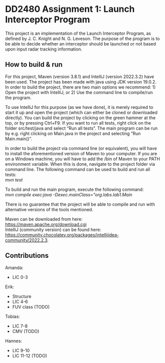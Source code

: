 # DD2480 Assignment 1: Launch Interceptor Program
This project is an implementation of the Launch Interceptor Program, as defined by J. C. Knight and N. G. Leveson. The purpose of the program is to be able to decide whether an interceptor should be launched or not based upon input radar tracking information. 

## How to build & run
For this project, Maven (version 3.8.1) and IntelliJ (version 2022.3.2) have been used. The project has been made with java using JDK version 19.0.2. In order to build the project, there are two main options we recommend: 1) Open the project with IntelliJ, or 2) Use the command line to compile/run the program. 

To use IntelliJ for this purpose (as we have done), it is merely required to start it up and open the project (which can either be cloned or downloaded directly). You can build the project by clicking on the green hammer at the top, or by pressing Ctrl+F9. If you want to run all tests, right click on the folder src/test/java and select “Run all tests”. The main program can be run by e.g. right clicking on Main.java in the project and selecting “Run Main.main()”.

In order to build the project via command line (or equivalent), you will have to install the aforementioned version of Maven to your computer. If you are on a Windows machine, you will have to add the /bin of Maven to your PATH environment variable. When this is done, navigate to the project folder via command line. The following command can be used to build and run all tests:<br/>
*mvn test*

To build and run the main program, execute the following command:<br/>
*mvn compile exec:java -Dexec.mainClass="org.labs.lab1.Main*

There is no guarantee that the project will be able to compile and run with alternative versions of the tools mentioned. 

Maven can be downloaded from here: https://maven.apache.org/download.cgi <br/>
IntelliJ (community version) can be found here: https://community.chocolatey.org/packages/intellijidea-community/2022.2.3.

## Contributions

Amanda: 
- LIC 0-3

Erik: 
- Structure 
- LIC 4-6
- FUV class (TODO)

Tobias: 
- LIC 7-8
- CMV (TODO)

Hannes: 
- LIC 9-10 
- LIC 11-12 (TODO)
